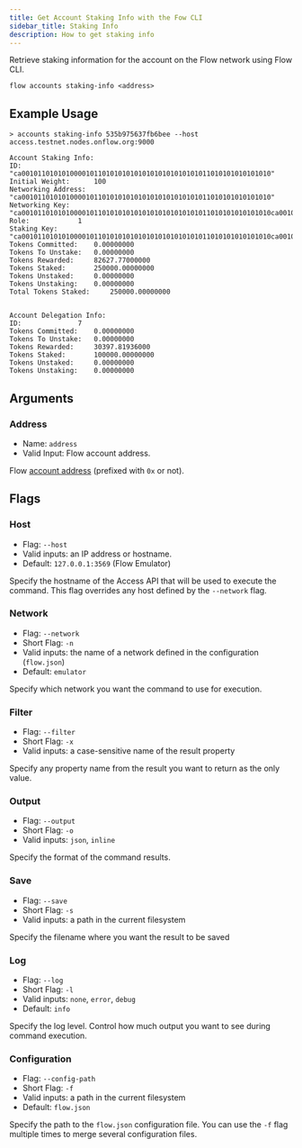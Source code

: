 ```yaml
---
title: Get Account Staking Info with the Fow CLI
sidebar_title: Staking Info
description: How to get staking info
---
```


Retrieve staking information for the account on the Flow network using Flow CLI.

```shell
flow accounts staking-info <address>
```

## Example Usage

```shell
> accounts staking-info 535b975637fb6bee --host access.testnet.nodes.onflow.org:9000

Account Staking Info:
ID: 			 "ca00101101010100001011010101010101010101010101011010101010101010"
Initial Weight: 	 100
Networking Address: 	 "ca00101101010100001011010101010101010101010101011010101010101010"
Networking Key: 	 "ca00101101010100001011010101010101010101010101011010101010101010ca00101101010100001011010101010101010101010101011010101010101010"
Role: 			 1
Staking Key: 		 "ca00101101010100001011010101010101010101010101011010101010101010ca00101101010100001011010101010101010101010101011010101010101010ca00101101010100001011010101010101010101010101011010101010101010"
Tokens Committed: 	 0.00000000
Tokens To Unstake: 	 0.00000000
Tokens Rewarded: 	 82627.77000000
Tokens Staked: 		 250000.00000000
Tokens Unstaked: 	 0.00000000
Tokens Unstaking: 	 0.00000000
Total Tokens Staked: 	 250000.00000000


Account Delegation Info:
ID: 			 7
Tokens Committed: 	 0.00000000
Tokens To Unstake: 	 0.00000000
Tokens Rewarded: 	 30397.81936000
Tokens Staked: 		 100000.00000000
Tokens Unstaked: 	 0.00000000
Tokens Unstaking: 	 0.00000000

```

## Arguments

### Address

- Name: `address`
- Valid Input: Flow account address.

Flow [account address](https://docs.onflow.org/concepts/accounts-and-keys/) (prefixed with `0x` or not).

## Flags

### Host

- Flag: `--host`
- Valid inputs: an IP address or hostname.
- Default: `127.0.0.1:3569` (Flow Emulator)

Specify the hostname of the Access API that will be
used to execute the command. This flag overrides
any host defined by the `--network` flag.

### Network

- Flag: `--network`
- Short Flag: `-n`
- Valid inputs: the name of a network defined in the configuration (`flow.json`)
- Default: `emulator`

Specify which network you want the command to use for execution.

### Filter

- Flag: `--filter`
- Short Flag: `-x`
- Valid inputs: a case-sensitive name of the result property

Specify any property name from the result you want to return as the only value.

### Output

- Flag: `--output`
- Short Flag: `-o`
- Valid inputs: `json`, `inline`

Specify the format of the command results.

### Save

- Flag: `--save`
- Short Flag: `-s`
- Valid inputs: a path in the current filesystem

Specify the filename where you want the result to be saved

### Log

- Flag: `--log`
- Short Flag: `-l`
- Valid inputs: `none`, `error`, `debug`
- Default: `info`

Specify the log level. Control how much output you want to see during command execution.

### Configuration

- Flag: `--config-path`
- Short Flag: `-f`
- Valid inputs: a path in the current filesystem
- Default: `flow.json`

Specify the path to the `flow.json` configuration file.
You can use the `-f` flag multiple times to merge
several configuration files.
